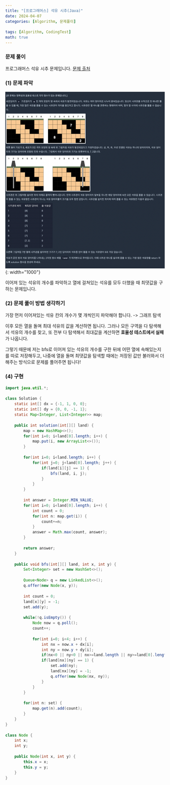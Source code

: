 ```yaml
---
title: "[프로그래머스] 석유 시추(Java)"
date: 2024-04-07
categories: [Algorithm, 문제풀이]

tags: [Algorithm, CodingTest]
math: true
---
```


### 문제 풀이
프로그래머스 석유 시추 문제입니다.
[문제 출처](https://school.programmers.co.kr/learn/courses/30/lessons/250136)

### (1) 문제 파악

![1](/assets/img/posts/2024-04-07/q.png){: width="1000"}

이어져 있는 석유의 개수를 파악하고 열에 걸쳐있는 석유를 모두 더했을 때 최댓값을 구하는 문제입니다.

### (2) 문제 풀이 방법 생각하기
가장 먼저 이어져있는 석유 칸의 개수가 몇 개씩인지 파악해야 합니다. -> 그래프 탐색

이후 모든 열을 돌며 최대 석유의 값을 계산하면 됩니다. 그러나 모든 구역을 다 탐색해서 석유의 개수를 찾고, 또 전부 다 탐색해서 최대값을 계산하면 **효율성 테스트에서 실패**가 나옵니다.

그렇기 때문에 저는 bfs로 이어져 있는 석유의 개수를 구한 뒤에 어떤 열에 속해있는지를 따로 저장해두고, 나중에 열을 돌며 최댓값을 탐색할 때에는 저장된 값만 불러와서 더해주는 방식으로 문제를 풀어주면 됩니다!


### (4) 구현

```java
import java.util.*;

class Solution {
    static int[] dx = {-1, 1, 0, 0};
    static int[] dy = {0, 0, -1, 1};
    static Map<Integer, List<Integer>> map;
    
    public int solution(int[][] land) {
        map = new HashMap<>();
        for(int i=0; i<land[0].length; i++) {
            map.put(i, new ArrayList<>());
        }
        
        for(int i=0; i<land.length; i++) {
            for(int j=0; j<land[0].length; j++) {
                if(land[i][j] == 1) {
                    bfs(land, i, j);
                }
            }
        }
        
        int answer = Integer.MIN_VALUE;
        for(int i=0; i<land[0].length; i++) {
            int count = 0;
            for(int n: map.get(i)) {
                count+=n;
            }
            answer = Math.max(count, answer);
        }

        return answer;
    }
    
    public void bfs(int[][] land, int x, int y) {
        Set<Integer> set = new HashSet<>();
        
        Queue<Node> q = new LinkedList<>();
        q.offer(new Node(x, y));
        
        int count = 0;
        land[x][y] = -1;
        set.add(y);
        
        while(!q.isEmpty()) {
            Node now = q.poll();    
            count++;
            
            for(int i=0; i<4; i++) {
                int nx = now.x + dx[i];
                int ny = now.y + dy[i];
                if(nx<0 || ny<0 || nx>=land.length || ny>=land[0].length) continue;
                if(land[nx][ny] == 1) {
                    set.add(ny);
                    land[nx][ny] = -1;
                    q.offer(new Node(nx, ny));
                }
            }
        }

        for(int n: set) {
            map.get(n).add(count);
        }
    }
}

class Node {
    int x;
    int y;
    
    public Node(int x, int y) {
        this.x = x;
        this.y = y;
    }
}
```
